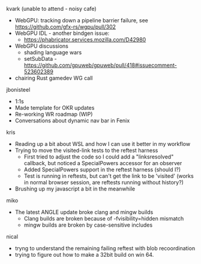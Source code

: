 kvark (unable to attend - noisy cafe)
  * WebGPU: tracking down a pipeline barrier failure, see https://github.com/gfx-rs/wgpu/pull/302
  * WebGPU IDL - another bindgen issue:
    * https://phabricator.services.mozilla.com/D42980
  * WebGPU discussions
    * shading language wars
    * setSubData - https://github.com/gpuweb/gpuweb/pull/418#issuecomment-523602389
  * chairing Rust gamedev WG call

jbonisteel
  * 1:1s
  * Made template for OKR updates
  * Re-working WR roadmap (WIP) 
  * Conversations about dynamic nav bar in Fenix

kris
  * Reading up a bit about WSL and how I can use it better in my workflow
  * Trying to move the visited-link tests to the reftest harness
    * First tried to adjust the code so I could add a "linksresolved" callback, but noticed a SpecialPowers accessor for an observer
    * Added SpecialPowers support in the reftest harness (should I?)
    * Test is running in reftests, but can't get the link to be 'visited' (works in normal browser session, are reftests running without history?)
  * Brushing up my javascript a bit in the meanwhile

miko
  * The latest ANGLE update broke clang and mingw builds
    * Clang builds are broken because of -fvisibility=hidden mismatch
    * mingw builds are broken by case-sensitive includes

nical
  * tryng to understand the remaining failing reftest with blob recoordination
  * trying to figure out how to make a 32bit build on win 64.
